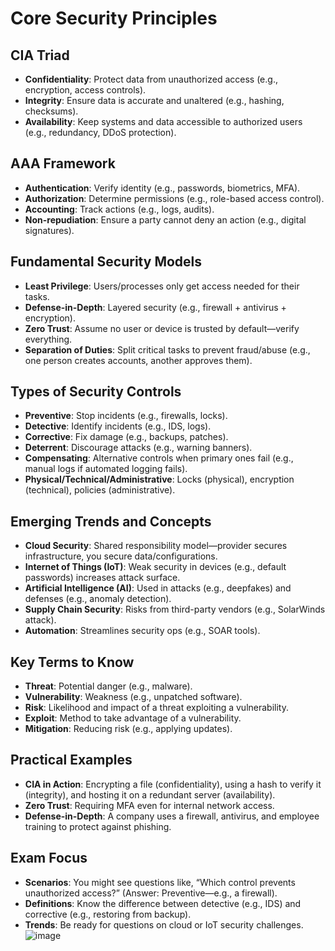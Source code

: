 # **Core Security Principles**

## **CIA Triad**
- **Confidentiality**: Protect data from unauthorized access (e.g., encryption, access controls).
- **Integrity**: Ensure data is accurate and unaltered (e.g., hashing, checksums).
- **Availability**: Keep systems and data accessible to authorized users (e.g., redundancy, DDoS protection).

## **AAA Framework**
- **Authentication**: Verify identity (e.g., passwords, biometrics, MFA).
- **Authorization**: Determine permissions (e.g., role-based access control).
- **Accounting**: Track actions (e.g., logs, audits).
- **Non-repudiation**: Ensure a party cannot deny an action (e.g., digital signatures).

## **Fundamental Security Models**
- **Least Privilege**: Users/processes only get access needed for their tasks.
- **Defense-in-Depth**: Layered security (e.g., firewall + antivirus + encryption).
- **Zero Trust**: Assume no user or device is trusted by default—verify everything.
- **Separation of Duties**: Split critical tasks to prevent fraud/abuse (e.g., one person creates accounts, another approves them).

## **Types of Security Controls**
- **Preventive**: Stop incidents (e.g., firewalls, locks).
- **Detective**: Identify incidents (e.g., IDS, logs).
- **Corrective**: Fix damage (e.g., backups, patches).
- **Deterrent**: Discourage attacks (e.g., warning banners).
- **Compensating**: Alternative controls when primary ones fail (e.g., manual logs if automated logging fails).
- **Physical/Technical/Administrative**: Locks (physical), encryption (technical), policies (administrative).

## **Emerging Trends and Concepts**
- **Cloud Security**: Shared responsibility model—provider secures infrastructure, you secure data/configurations.
- **Internet of Things (IoT)**: Weak security in devices (e.g., default passwords) increases attack surface.
- **Artificial Intelligence (AI)**: Used in attacks (e.g., deepfakes) and defenses (e.g., anomaly detection).
- **Supply Chain Security**: Risks from third-party vendors (e.g., SolarWinds attack).
- **Automation**: Streamlines security ops (e.g., SOAR tools).

## **Key Terms to Know**
- **Threat**: Potential danger (e.g., malware).
- **Vulnerability**: Weakness (e.g., unpatched software).
- **Risk**: Likelihood and impact of a threat exploiting a vulnerability.
- **Exploit**: Method to take advantage of a vulnerability.
- **Mitigation**: Reducing risk (e.g., applying updates).

## **Practical Examples**
- **CIA in Action**: Encrypting a file (confidentiality), using a hash to verify it (integrity), and hosting it on a redundant server (availability).
- **Zero Trust**: Requiring MFA even for internal network access.
- **Defense-in-Depth**: A company uses a firewall, antivirus, and employee training to protect against phishing.

## **Exam Focus**
- **Scenarios**: You might see questions like, “Which control prevents unauthorized access?” (Answer: Preventive—e.g., a firewall).
- **Definitions**: Know the difference between detective (e.g., IDS) and corrective (e.g., restoring from backup).
- **Trends**: Be ready for questions on cloud or IoT security challenges.
![image](https://github.com/user-attachments/assets/9404fd83-0f94-488b-ad16-a9c97caccf94)
